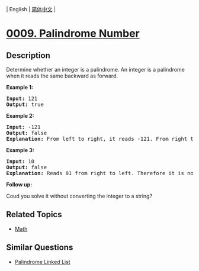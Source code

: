 
| English | [简体中文](README.md) |
# [0009. Palindrome Number](https://leetcode-cn.com/problems/palindrome-number/)
## Description
<p>Determine whether an integer is a palindrome. An integer&nbsp;is&nbsp;a&nbsp;palindrome when it&nbsp;reads the same backward as forward.</p>

<p><strong>Example 1:</strong></p>

<pre>
<strong>Input:</strong> 121
<strong>Output:</strong> true
</pre>

<p><strong>Example 2:</strong></p>

<pre>
<strong>Input:</strong> -121
<strong>Output:</strong> false
<strong>Explanation:</strong> From left to right, it reads -121. From right to left, it becomes 121-. Therefore it is not a palindrome.
</pre>

<p><strong>Example 3:</strong></p>

<pre>
<strong>Input:</strong> 10
<strong>Output:</strong> false
<strong>Explanation:</strong> Reads 01 from right to left. Therefore it is not a palindrome.
</pre>

<p><strong>Follow up:</strong></p>

<p>Coud you solve&nbsp;it without converting the integer to a string?</p>

## Related Topics
- [Math](https://leetcode-cn.com/tag/math)
## Similar Questions
- [Palindrome Linked List](../palindrome-linked-list/README_EN.md)
